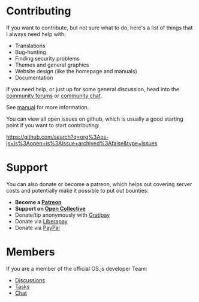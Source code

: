 # Contributing

If you want to contribute, but not sure what to do, here's a list of things that I always need help with:

* Translations
* Bug-hunting
* Finding security problems
* Themes and general graphics
* Website design (like the homepage and manuals)
* Documentation

If you need help, or just up for some general discussion, head into the [community forums](https://community.os-js.org/) or [community chat](https://gitter.im/os-js/OS.js).

See [manual](https://manual.os-js.org/v3/development/) for more information.

You can view all open issues on github, which is usually a good starting point if you want to start contributing:

https://github.com/search?q=org%3Aos-js+is%3Aopen+is%3Aissue+archived%3Afalse&type=Issues

# Support

You can also donate or become a patreon, which helps out covering server costs and potentially make it possible to put out bounties:

* **Become a [Patreon](https://www.patreon.com/user?u=2978551&ty=h&u=2978551)**
* **Support on [Open Collective](https://opencollective.com/osjs)**
* Donate/tip anonymously with [Gratipay](https://gratipay.com/os-js/)
* Donate via [Liberapay](https://liberapay.com/os-js/)
* Donate via [PayPal](https://paypal.me/andersevenrud)

# Members

If you are a member of the official OS.js developer Team:

* [Discussions](http://community.os-js.org/c/team)
* [Tasks](https://trello.com/osjs)
* [Chat](https://gitter.im/os-js/OS.js/teams)

